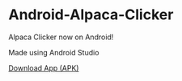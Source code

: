 # Android-Alpaca-Clicker
Alpaca Clicker now on Android!

Made using Android Studio

[Download App (APK)](https://github.com/rotciw/Android-Alpaca-Clicker/raw/master/AlpacaClicker.apk)
